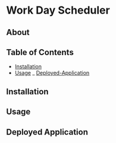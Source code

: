 # Work Day Scheduler

## About

## Table of Contents
- [Installation](#installation)
- [Usage](#usage)
_ [Deployed-Application](#deployed-application)

## Installation

## Usage

## Deployed Application

